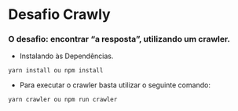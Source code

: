 # Desafio Crawly

### O desafio: encontrar “a resposta”, utilizando um crawler.

- Instalando às Dependências.

```
yarn install ou npm install
```

- Para executar o crawler basta utilizar o seguinte comando:

```
yarn crawler ou npm run crawler
```
